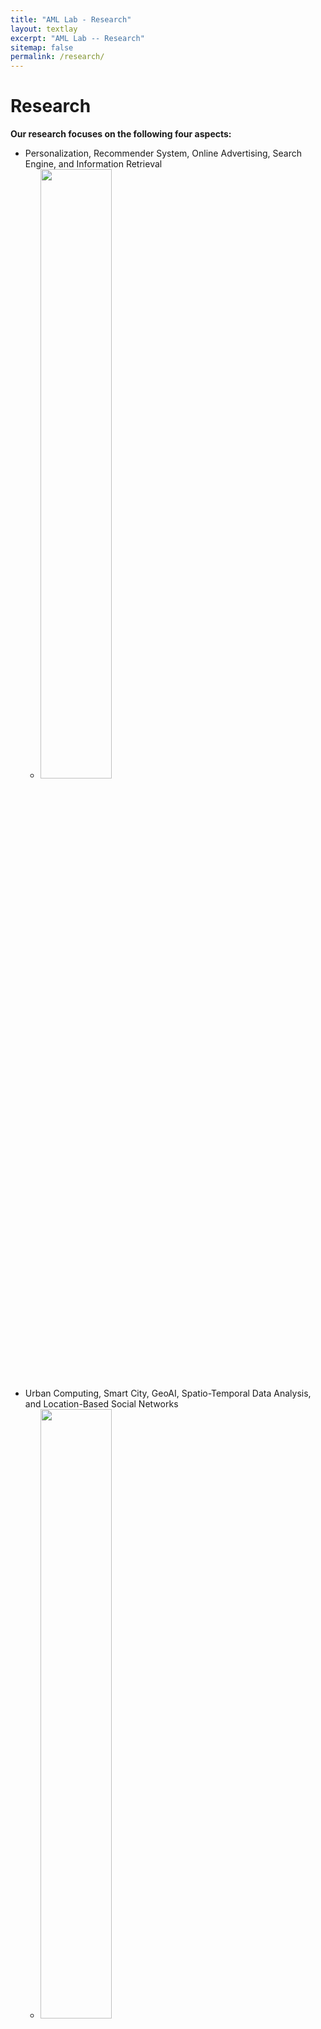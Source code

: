 ```yaml
---
title: "AML Lab - Research"
layout: textlay
excerpt: "AML Lab -- Research"
sitemap: false
permalink: /research/
---
```


# Research
**Our research focuses on the following four aspects:**
- Personalization, Recommender System, Online Advertising, Search Engine, and Information Retrieval
  -  <img src="{{ site.url }}{{ site.baseurl }}/images/respic/rec.jpg" class="img-responsive" width="50%" style="float: center" />
- Urban Computing, Smart City, GeoAI, Spatio-Temporal Data Analysis, and Location-Based Social Networks
  -  <img src="{{ site.url }}{{ site.baseurl }}/images/respic/ubcom.jpg" class="img-responsive" width="50%" style="float: center" />
- Deep Reinforcement Learning, Automated Machine Learning, Graph Learning, Trustworthy AI, and Multimodal
  -  <img src="{{ site.url }}{{ site.baseurl }}/images/respic/drl.jpg" class="img-responsive" width="50%" style="float: center" />
- AI + X: Social Computing, Finance, Education, Ecosystem, and Healthcare
  -  <img src="{{ site.url }}{{ site.baseurl }}/images/respic/ai.jpg" class="img-responsive" width="50%" style="float: center" />
